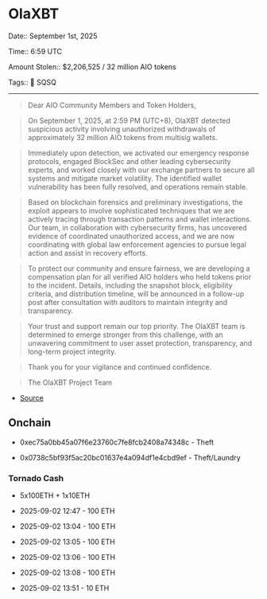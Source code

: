 # OlaXBT

Date:: September 1st, 2025

Time:: 6:59 UTC

Amount Stolen:: $2,206,525 / 32 million AIO tokens

Tags:: 🔑 SQSQ

---


> Dear AIO Community Members and Token Holders,

> On September 1, 2025, at 2:59 PM (UTC+8), OlaXBT detected suspicious activity involving unauthorized withdrawals of approximately 32 million AIO tokens from multisig wallets.

> Immediately upon detection, we activated our emergency response protocols, engaged BlockSec and other leading cybersecurity experts, and worked closely with our exchange partners to secure all systems and mitigate market volatility. The identified wallet vulnerability has been fully resolved, and operations remain stable.

> Based on blockchain forensics and preliminary investigations, the exploit appears to involve sophisticated techniques that we are actively tracing through transaction patterns and wallet interactions. Our team, in collaboration with cybersecurity firms, has uncovered evidence of coordinated unauthorized access, and we are now coordinating with global law enforcement agencies to pursue legal action and assist in recovery efforts.

> To protect our community and ensure fairness, we are developing a compensation plan for all verified AIO holders who held tokens prior to the incident. Details, including the snapshot block, eligibility criteria, and distribution timeline, will be announced in a follow-up post after consultation with auditors to maintain integrity and transparency.

> Your trust and support remain our top priority. The OlaXBT team is determined to emerge stronger from this challenge, with an unwavering commitment to user asset protection, transparency, and long-term project integrity.

> Thank you for your vigilance and continued confidence.

> The OlaXBT Project Team

- [Source](https://x.com/olaxbt_terminal/status/1962496095369699539)


## Onchain

- 0xec75a0bb45a07f6e23760c7fe8fcb2408a74348c - Theft

- 0x0738c5bf93f5ac20bc01637e4a094df1e4cbd9ef - Theft/Laundry


### Tornado Cash

- 5x100ETH + 1x10ETH

- 2025-09-02 12:47 - 100 ETH

- 2025-09-02 13:04 - 100 ETH

- 2025-09-02 13:05 - 100 ETH

- 2025-09-02 13:06 - 100 ETH

- 2025-09-02 13:08 - 100 ETH

- 2025-09-02 13:51 - 10 ETH 

